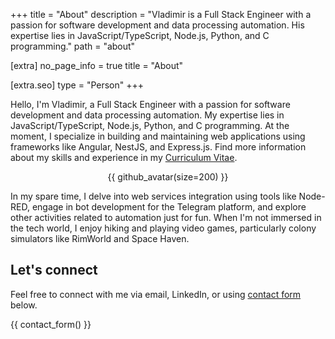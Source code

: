 +++
title = "About"
description = "Vladimir is a Full Stack Engineer with a passion for software development and data processing automation. His expertise lies in JavaScript/TypeScript, Node.js, Python, and C programming."
path = "about"

[extra]
no_page_info = true
title = "About"

[extra.seo]
type = "Person"
+++

Hello, I'm Vladimir, a Full Stack Engineer with a passion for software development and data processing automation. My expertise lies in JavaScript/TypeScript, Node.js, Python, and C programming. At the moment, I specialize in building and maintaining web applications using frameworks like Angular, NestJS, and Express.js. Find more information about my skills and experience in my [Curriculum Vitae](@/pages/cv.md).

<p style="text-align: center;">{{ github_avatar(size=200) }}</p>

In my spare time, I delve into web services integration using tools like Node-RED, engage in bot development for the Telegram platform, and explore other activities related to automation just for fun. When I'm not immersed in the tech world, I enjoy hiking and playing video games, particularly colony simulators like RimWorld and Space Haven.

## Let's connect

Feel free to connect with me via email, LinkedIn, or using [contact form](#contact) below.

{{ contact_form() }}
